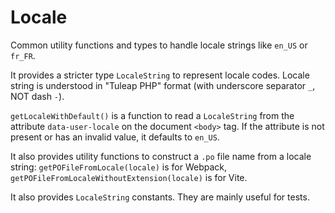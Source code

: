 # Locale

Common utility functions and types to handle locale strings like `en_US` or `fr_FR`.

It provides a stricter type `LocaleString` to represent locale codes. Locale string is understood in "Tuleap PHP" format (with underscore separator `_`, NOT dash `-`).

`getLocaleWithDefault()` is a function to read a `LocaleString` from the attribute `data-user-locale` on the document `<body>` tag. If the attribute is not present or has an invalid value, it defaults to `en_US`.

It also provides utility functions to construct a `.po` file name from a locale string: `getPOFileFromLocale(locale)` is for Webpack, `getPOFileFromLocaleWithoutExtension(locale)` is for Vite.

It also provides `LocaleString` constants. They are mainly useful for tests.
